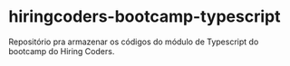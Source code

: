 # hiringcoders-bootcamp-typescript
Repositório pra armazenar os códigos do módulo de Typescript do bootcamp do Hiring Coders.
